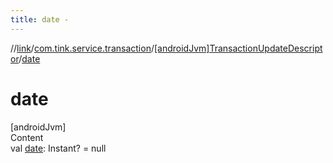 ```yaml
---
title: date -
---
```

//[link](../../index.md)/[com.tink.service.transaction](../index.md)/[[androidJvm]TransactionUpdateDescriptor](index.md)/[date](date.md)



# date  
[androidJvm]  
Content  
val [date](date.md): Instant? = null  



